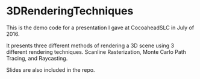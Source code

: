 # 3DRenderingTechniques

This is the demo code for a presentation I gave at CocoaheadSLC in July of 2016.

It presents three different methods of rendering a 3D scene using 3 different rendering techniques. Scanline Rasterization, Monte Carlo Path Tracing, and Raycasting.

Slides are also included in the repo.
